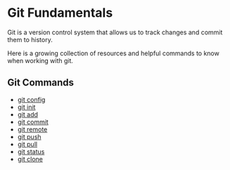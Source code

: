 # Git Fundamentals

Git is a version control system that allows us to track changes and commit them to history.

Here is a growing collection of resources and helpful commands to know when working with git.

## Git Commands
- [git config](Config.md)
- [git init](Init.md)
- [git add](Add.md)
- [git commit](Commit.md)
- [git remote](Remotes.md)
- [git push](Push.md)
- [git pull](Pull.md)
- [git status](Status.md)
- [git clone](Clone.md)